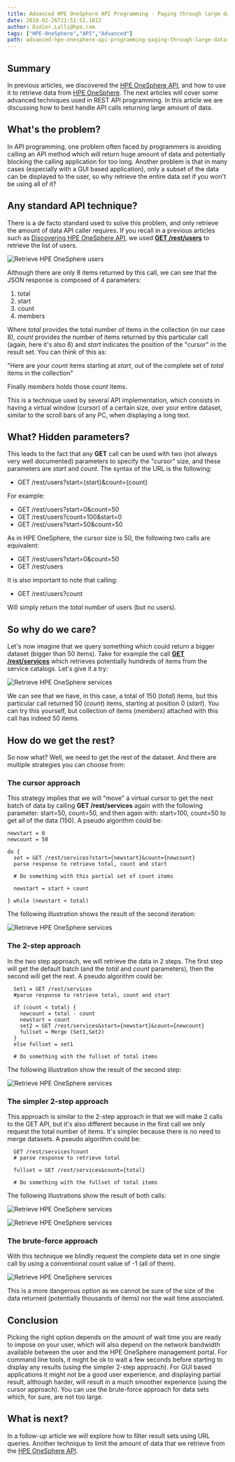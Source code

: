 ```yaml
---
title: Advanced HPE OneSphere API Programming - Paging through large datasets
date: 2018-02-26T21:51:51.181Z
author: Didier.Lalli@hpe.com 
tags: ["HPE-OneSphere","API","Advanced"]
path: advanced-hpe-onesphere-api-programming-paging-through-large-datasets
---
```

## Summary
In previous articles, we discovered the [HPE OneSphere API](https://developer.hpe.com/api/onesphere), and how to use it to retrieve data from [HPE OneSphere](https://www.hpe.com/us/en/solutions/cloud/hybrid-it-management.html). The next articles will cover some advanced techniques used in REST API programming. In this article we are discussing how to best handle API calls returning large amount of data.

## What's the problem?

In API programming, one problem often faced by programmers is avoiding calling an API method which will return huge amount of data and potentially blocking the calling application for too long. Another problem is that in many cases (especially with a GUI based application), only a subset of the data can be displayed to the user, so why retrieve the entire data set if you won't be using all of it?

## Any standard API technique?

There is a de facto standard used to solve this problem, and only retrieve the amount of data API caller requires. If you recall in a previous articles such as [Discovering HPE OneSphere API](https://developer.hpe.com/blog/discovering-hpe-onesphere-api), we used **[GET /rest/users](https://developer.hpe.com/api/onesphere/endpoint?&path=%2Fusers)** to retrieve the list of users.

![](/uploads/media/2018/2/advancedapitechniquepaging-pic1-1519682281945.jpg "Retrieve HPE OneSphere users ")

Although there are only 8 items returned by this call, we can see that the JSON response is composed of 4 parameters:

1. total
2. start 
3. count
4. members

Where *total* provides the total number of items in the collection (in our case 8), *count* provides the number of items returned by this particular call (again, here it's also 8) and *start* indicates the position of the "cursor" in the result set. You can think of this as:

"Here are your *count* items starting at *start*, out of the complete set of *total* items in the collection"

Finally *members* holds those *count* items.      

This is a technique used by several API implementation, which consists in having a virtual window (cursor) of a certain size, over your entire dataset,  similar to the scroll bars of any PC, when displaying a long text. 

## What? Hidden parameters?

This leads to the fact that any **GET** call can be used with two (not always very well documented) parameters to specify the "cursor" size, and these parameters are *start* and *count*. The syntax of the URL is the following:

- GET /rest/users?start={start}&count={count}

For example:

- GET /rest/users?start=0&count=50
- GET /rest/users?count=100&start=0
- GET /rest/users?start=50&count=50

As in HPE OneSphere, the cursor size is 50, the following two calls are equivalent:

- GET /rest/users?start=0&count=50
- GET /rest/users

It is also important to note that calling: 

- GET /rest/users?count

Will simply return the *total* number of users (but no users).

## So why do we care?

Let's now imagine that we query something which could return a bigger dataset (bigger than 50 items). Take for example the call **[GET /rest/services](https://developer.hpe.com/api/onesphere/endpoint?&path=%2Fservices)** which retrieves potentially hundreds of items from the service catalogs. Let's give it a try:

![](/uploads/media/2018/2/advancedapitechniquepaging-pic2-1519682896078.jpg "Retrieve HPE OneSphere services")

We can see that we have, in this case, a total of 150 (*total*) items, but this particular call returned 50 (*count*) items, starting at position 0 (*start*).  You can try this yourself, but collection of items (*members*) attached with this call has indeed 50 items.

## How do we get the rest?

So now what? Well, we need to get the rest of the dataset. And there are multiple strategies you can choose from:

### The cursor approach

This strategy implies that we will "move" a virtual cursor to get the next batch of data by calling **GET /rest/services** again with the following parameter: start=50, count=50, and then again with: start=100, count=50 to get all of the data (150). A pseudo algorithm could be:

````
newstart = 0
newcount = 50

do {
  set = GET /rest/services?start={newstart}&count={newcount}
  parse response to retrieve total, count and start

  # Do something with this partial set of count items  
  
  newstart = start + count

} while (newstart < total)
````
The following illustration shows the result of the second iteration:

![](/uploads/media/2018/2/advancedapitechniquepaging-pic3-1519682944654.jpg "Retrieve HPE OneSphere services")

### The 2-step approach

In the two step approach, we will retrieve the data in 2 steps. The first step will get the default batch (and the *total* and *count* parameters), then the second will get the rest. A pseudo algorithm could be:
````
  Set1 = GET /rest/services
  #parse response to retrieve total, count and start
  
  if (count < total) {  
    newcount = total - count
    newstart = count
    set2 = GET /rest/services&start={newstart}&count={newcount}
    fullset = Merge (Set1,Set2)
  } 
  else fullset = set1

  # Do something with the fullset of total items  
  ````

The following illustration show the result of the second step:

![](/uploads/media/2018/2/advancedapitechniquepaging-pic4-1519682954786.jpg "Retrieve HPE OneSphere services")

### The simpler 2-step approach

This approach is similar to the 2-step approach in that we will make 2 calls to the GET API, but it's also different because in the first call we only request the total number of items. It's simpler because there is no need to merge datasets. A pseudo algorithm could be:
````
  GET /rest/services?count
  # parse response to retrieve total
  
  fullset = GET /rest/services&count={total}
    
  # Do something with the fullset of total items  
  ````

The following illustrations show the result of both calls:

![](/uploads/media/2018/2/advancedapitechniquepaging-pic6-1519682990371.jpg "Retrieve HPE OneSphere services")

![](/uploads/media/2018/2/advancedapitechniquepaging-pic7-1519683004773.jpg "Retrieve HPE OneSphere services")

### The brute-force approach

With this technique we blindly request the complete data set in one single call by using a conventional count value of -1 (all of them).

![](/uploads/media/2018/2/advancedapitechniquepaging-pic5-1519812831121.jpg "Retrieve HPE OneSphere services")

This is a more dangerous option as we cannot be sure of the size of the data returned (potentially thousands of items) nor the wait time associated.

## Conclusion

Picking the right option depends on the amount of wait time you are ready to impose on your user, which will also depend on the network bandwidth available between the user and the HPE OneSphere management portal. For command line tools, it might be ok to wait a few seconds before starting to display any results (using the simpler 2-step approach). For GUI based applications it might not be a good user experience, and displaying partial result, although harder, will result in a much smoother experience (using the cursor approach). You can use the brute-force approach for data sets which, for sure, are not too large. 

## What is next?

In a follow-up article we will explore how to filter result sets using URL queries. Another technique to limit the amount of data that we retrieve from the [HPE OneSphere API](https://developer.hpe.com/api/onesphere).
